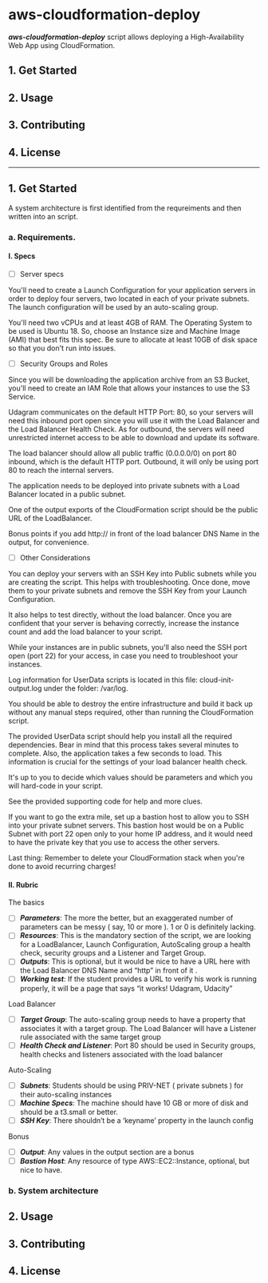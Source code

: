 # aws-cloudformation-deploy

***aws-cloudformation-deploy*** script allows deploying a High-Availability Web App using CloudFormation.

## 1. Get Started
## 2. Usage
## 3. Contributing
## 4. License

------------------

## 1. Get Started

A system architecture is first identified from the requreiments and then written into an script.


### a. Requirements. 

#### I. Specs

- [ ] Server specs


You'll need to create a Launch Configuration for your application servers in order to deploy four servers, two located in each of your private subnets. The launch configuration will be used by an auto-scaling group.

You'll need two vCPUs and at least 4GB of RAM. The Operating System to be used is Ubuntu 18. So, choose an Instance size and Machine Image (AMI) that best fits this spec. Be sure to allocate at least 10GB of disk space so that you don't run into issues. 

- [ ] Security Groups and Roles


Since you will be downloading the application archive from an S3 Bucket, you'll need to create an IAM Role that allows your instances to use the S3 Service.

Udagram communicates on the default HTTP Port: 80, so your servers will need this inbound port open since you will use it with the Load Balancer and the Load Balancer Health Check. As for outbound, the servers will need unrestricted internet access to be able to download and update its software.

The load balancer should allow all public traffic (0.0.0.0/0) on port 80 inbound, which is the default HTTP port. Outbound, it will only be using port 80 to reach the internal servers.

The application needs to be deployed into private subnets with a Load Balancer located in a public subnet.

One of the output exports of the CloudFormation script should be the public URL of the LoadBalancer.

Bonus points if you add http:// in front of the load balancer DNS Name in the output, for convenience.

-[ ] Other Considerations


You can deploy your servers with an SSH Key into Public subnets while you are creating the script. This helps with troubleshooting. Once done, move them to your private subnets and remove the SSH Key from your Launch Configuration.

It also helps to test directly, without the load balancer. Once you are confident that your server is behaving correctly, increase the instance count and add the load balancer to your script.

While your instances are in public subnets, you'll also need the SSH port open (port 22) for your access, in case you need to troubleshoot your instances.

Log information for UserData scripts is located in this file: cloud-init-output.log under the folder: /var/log.

You should be able to destroy the entire infrastructure and build it back up without any manual steps required, other than running the CloudFormation script.

The provided UserData script should help you install all the required dependencies. Bear in mind that this process takes several minutes to complete. Also, the application takes a few seconds to load. This information is crucial for the settings of your load balancer health check.

It's up to you to decide which values should be parameters and which you will hard-code in your script.

See the provided supporting code for help and more clues.

If you want to go the extra mile, set up a bastion host to allow you to SSH into your private subnet servers. This bastion host would be on a Public Subnet with port 22 open only to your home IP address, and it would need to have the private key that you use to access the other servers.

Last thing: Remember to delete your CloudFormation stack when you're done to avoid recurring charges!

#### II. Rubric


The basics

-[ ] ***Parameters***: The more the better, but an exaggerated number of parameters can be messy ( say, 10 or more ). 1 or 0 is definitely lacking.
-[ ] ***Resources***: This is the mandatory section of the script, we are looking for a LoadBalancer, Launch Configuration, AutoScaling group a health check, security groups and a Listener and Target Group.
-[ ] ***Outputs***: This is optional, but it would be nice to have a URL here with the Load Balancer DNS Name and “http” in front of it .
-[ ] ***Working test***: If the student provides a URL to verify his work is running properly, it will be a page that says “it works! Udagram, Udacity”

Load Balancer

-[ ] ***Target Group***: The auto-scaling group needs to have a property that associates it with a target group. The Load Balancer will have a Listener rule associated with the same target group
-[ ] ***Health Check and Listener***: Port 80 should be used in Security groups, health checks and listeners associated with the load balancer

Auto-Scaling

-[ ] ***Subnets***: Students should be using PRIV-NET ( private subnets ) for their auto-scaling instances
-[ ] ***Machine Specs***: The machine should have 10 GB or more of disk and should be a t3.small or better.
-[ ] ***SSH Key***: There shouldn’t be a ‘keyname’ property in the launch config

Bonus

-[ ] ***Output***: Any values in the output section are a bonus
-[ ] ***Bastion Host***: Any resource of type AWS::EC2::Instance, optional, but nice to have.

### b. System architecture

## 2. Usage
## 3. Contributing
## 4. License